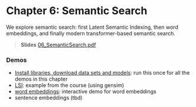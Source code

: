 # Chapter 6: Semantic Search
We explore semantic search: first Latent Semantic Indexing, then word embeddings, and finally modern transformer-based semantic search.  


> **Slides**
> [06_SemanticSearch.pdf](https://dmi.unibas.ch/fileadmin/user_upload/dmi/Studium/Computer_Science/Vorlesungen_HS23/Multimedia_Retrieval/HS25/06_SemanticSearch.pdf)



### Demos

- [Install libraries, download data sets and models](00-setup.ipynb): run this once for all the demos in this chapter
- [LSI](./01-LSI.ipynb): example from the course (using gensim)
- [word embeddings](./02-word-embeddings.ipynb): interactive demo for word embeddings
- sentence embeddings (tbd)
